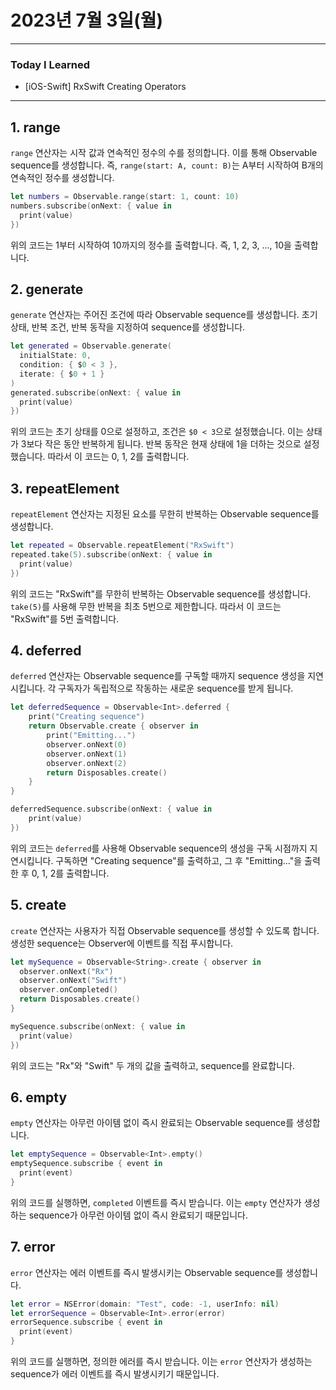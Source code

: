 # 2023년 7월 3일(월)

----

### Today I Learned 

- [iOS-Swift] RxSwift Creating Operators

---

## 1. range

`range` 연산자는 시작 값과 연속적인 정수의 수를 정의합니다. 이를 통해 Observable sequence를 생성합니다. 즉, `range(start: A, count: B)`는 A부터 시작하여 B개의 연속적인 정수를 생성합니다.

```swift
let numbers = Observable.range(start: 1, count: 10)
numbers.subscribe(onNext: { value in
  print(value)
})
```

위의 코드는 1부터 시작하여 10까지의 정수를 출력합니다. 즉, 1, 2, 3, ..., 10을 출력합니다.

## 2. generate

`generate` 연산자는 주어진 조건에 따라 Observable sequence를 생성합니다. 초기 상태, 반복 조건, 반복 동작을 지정하여 sequence를 생성합니다.

```swift
let generated = Observable.generate(
  initialState: 0,
  condition: { $0 < 3 },
  iterate: { $0 + 1 }
)
generated.subscribe(onNext: { value in
  print(value)
})
```

위의 코드는 초기 상태를 0으로 설정하고, 조건은 `$0 < 3`으로 설정했습니다. 이는 상태가 3보다 작은 동안 반복하게 됩니다. 반복 동작은 현재 상태에 1을 더하는 것으로 설정했습니다. 따라서 이 코드는 0, 1, 2를 출력합니다.

## 3. repeatElement

`repeatElement` 연산자는 지정된 요소를 무한히 반복하는 Observable sequence를 생성합니다.

```swift
let repeated = Observable.repeatElement("RxSwift")
repeated.take(5).subscribe(onNext: { value in
  print(value)
})
```

위의 코드는 "RxSwift"를 무한히 반복하는 Observable sequence를 생성합니다. `take(5)`를 사용해 무한 반복을 최초 5번으로 제한합니다. 따라서 이 코드는 "RxSwift"를 5번 출력합니다.

## 4. deferred

`deferred` 연산자는 Observable sequence를 구독할 때까지 sequence 생성을 지연시킵니다. 각 구독자가 독립적으로 작동하는 새로운 sequence를 받게 됩니다.

```swift
let deferredSequence = Observable<Int>.deferred {
    print("Creating sequence")
    return Observable.create { observer in
        print("Emitting...")
        observer.onNext(0)
        observer.onNext(1)
        observer.onNext(2)
        return Disposables.create()
    }
}

deferredSequence.subscribe(onNext: { value in
    print(value)
})
```

위의 코드는 `deferred`를 사용해 Observable sequence의 생성을 구독 시점까지 지연시킵니다. 구독하면 "Creating sequence"를 출력하고, 그 후 "Emitting..."을 출력한 후 0, 1, 2를 출력합니다.

## 5. create

`create` 연산자는 사용자가 직접 Observable sequence를 생성할 수 있도록 합니다. 생성한 sequence는 Observer에 이벤트를 직접 푸시합니다.

```swift
let mySequence = Observable<String>.create { observer in
  observer.onNext("Rx")
  observer.onNext("Swift")
  observer.onCompleted()
  return Disposables.create()
}

mySequence.subscribe(onNext: { value in
  print(value)
})
```

위의 코드는 "Rx"와 "Swift" 두 개의 값을 출력하고, sequence를 완료합니다.

## 6. empty

`empty` 연산자는 아무런 아이템 없이 즉시 완료되는 Observable sequence를 생성합니다.

```swift
let emptySequence = Observable<Int>.empty()
emptySequence.subscribe { event in
  print(event)
}
```

위의 코드를 실행하면, `completed` 이벤트를 즉시 받습니다. 이는 `empty` 연산자가 생성하는 sequence가 아무런 아이템 없이 즉시 완료되기 때문입니다.

## 7. error

`error` 연산자는 에러 이벤트를 즉시 발생시키는 Observable sequence를 생성합니다.

```swift
let error = NSError(domain: "Test", code: -1, userInfo: nil)
let errorSequence = Observable<Int>.error(error)
errorSequence.subscribe { event in
  print(event)
}
```

위의 코드를 실행하면, 정의한 에러를 즉시 받습니다. 이는 `error` 연산자가 생성하는 sequence가 에러 이벤트를 즉시 발생시키기 때문입니다.